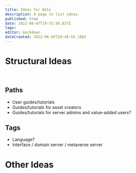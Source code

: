 ```yaml
---
title: Ideas for Wiki
description: A page to list ideas.
published: true
date: 2022-06-07T19:55:58.837Z
tags: 
editor: markdown
dateCreated: 2022-06-05T20:48:59.188Z
---
```


# Structural Ideas
&nbsp;

## Paths

- User guides/tutorials
- Guides/tutorials for asset creators
- Guides/tutorials for server admins and value-added users?
&nbsp;

## Tags

- Language?
- Interface / domain server / metaverse server
&nbsp;

# Other Ideas
&nbsp;
